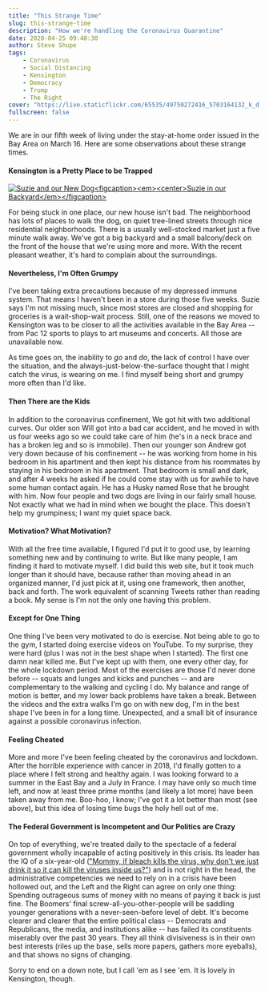 ```yaml
---
title: "This Strange Time"
slug: this-strange-time
description: "How we're handling the Coronavirus Quarantine"
date: 2020-04-25 09:48:30
author: Steve Shupe
tags:
    - Coronavirus
    - Social Distancing
    - Kensington
    - Democracy
    - Trump
    - The Right
cover: "https://live.staticflickr.com/65535/49750272416_5703164132_k_d.jpg"
fullscreen: false
---
```


We are in our fifth week of living under the stay-at-home order issued in the Bay Area on March 16. Here are some observations about these strange times.

#### Kensington is a Pretty Place to be Trapped

[![Suzie and our New Dog](https://live.staticflickr.com/65535/49750272416_5703164132_k_d.jpg")<figcaption><em><center>Suzie in our Backyard</em></figcaption>](https://www.flickr.com/photos/ssshupe/49750272416/sizes/k/)

For being stuck in one place, our new house isn't bad. The neighborhood has lots of places to walk the dog, on quiet tree-lined streets through nice residential neighborhoods. There is a usually well-stocked market just a five minute walk away. We've got a big backyard and a small balcony/deck on the front of the house that we're using more and more. With the recent pleasant weather, it's hard to complain about the surroundings.

#### Nevertheless, I'm Often Grumpy

I've been taking extra precautions because of my depressed immune system. That means I haven't been in a store during those five weeks. Suzie says I'm not missing much, since most stores are closed and shopping for groceries is a wait-shop-wait process. Still, one of the reasons we moved to Kensington was to be closer to all the activities available in the Bay Area -- from Pac 12 sports to plays to art museums and concerts. All those are unavailable now.

As time goes on, the inability to _go_ and _do_, the lack of control I have over the situation, and the always-just-below-the-surface thought that I might catch the virus, is wearing on me. I find myself being short and grumpy more often than I'd like.

#### Then There are the Kids

In addition to the coronavirus confinement, We got hit with two additional curves. Our older son Will got into a bad car accident, and he moved in with us four weeks ago so we could take care of him (he's in a neck brace and has a broken leg and so is immobile). Then our younger son Andrew got very down because of his confinement -- he was working from home in his bedroom in his apartment and then kept his distance from his roommates by staying in his bedroom in his apartment. That bedroom is small and dark, and after 4 weeks he asked if he could come stay with us for awhile to have some human contact again. He has a Husky named Rose that he brought with him. Now four people and two dogs are living in our fairly small house. Not exactly what we had in mind when we bought the place. This doesn't help my grumpiness; I want my quiet space back.

#### Motivation? What Motivation?

With all the free time available, I figured I'd put it to good use, by learning something new and by continuing to write. But like many people, I am finding it hard to motivate myself. I did build this web site, but it took much longer than it should have, because rather than moving ahead in an organized manner, I'd just pick at it, using one framework, then another, back and forth. The work equivalent of scanning Tweets rather than reading a book. My sense is I'm not the only one having this problem.

#### Except for One Thing

One thing I've been very motivated to do is exercise. Not being able to go to the gym, I started doing exercise videos on YouTube. To my surprise, they were hard (plus I was not in the best shape when I started). The first one damn near killed me. But I've kept up with them, one every other day, for the whole lockdown period. Most of the exercises are those I'd never done before -- squats and lunges and kicks and punches -- and are complementary to the walking and cycling I do. My balance and range of motion is better, and my lower back problems have taken a break. Between the videos and the extra walks I'm go on with new dog, I'm in the best shape I've been in for a long time. Unexpected, and a small bit of insurance against a possible coronavirus infection.

#### Feeling Cheated

More and more I've been feeling cheated by the coronavirus and lockdown. After the horrible experience with cancer in 2018, I'd finally gotten to a place where I felt strong and healthy again. I was looking forward to a summer in the East Bay and a July in France. I may have only so much time left, and now at least three prime months (and likely a lot more) have been taken away from me. Boo-hoo, I know; I've got it a lot better than most (see above), but this idea of losing time bugs the holy hell out of me.

#### The Federal Government is Incompetent and Our Politics are Crazy

On top of everything, we're treated daily to the spectacle of a federal government wholly incapable of acting positively in this crisis. Its leader has the IQ of a six-year-old (["Mommy, if bleach kills the virus, why don't we just drink it so it can kill the viruses inside us?"](https://www.politico.com/news/2020/04/24/lysol-maker-warns-against-injecting-disinfectants-trump-coronavirus-theory-206268)) and is not right in the head, the administrative competencies we need to rely on in a crisis have been hollowed out, and the Left and the Right can agree on only one thing: Spending outrageous sums of money with no means of paying it back is just fine. The Boomers' final screw-all-you-other-people will be saddling younger generations with a never-seen-before level of debt. It's become clearer and clearer that the entire political class -- Democrats and Republicans, the media, and institutions alike -- has failed its constituents miserably over the past 30 years. They all think divisiveness is in their own best interests (riles up the base, sells more papers, gathers more eyeballs), and that shows no signs of changing.

Sorry to end on a down note, but I call 'em as I see 'em. It is lovely in Kensington, though.
